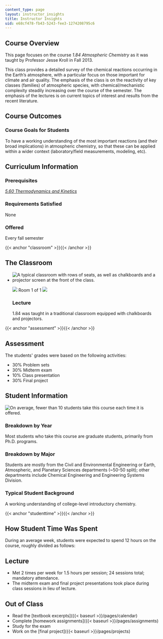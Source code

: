 ```yaml
---
content_type: page
layout: instructor_insights
title: Instructor Insights
uid: e68cf478-fb43-5243-fee3-1274208795c6
---
```


Course Overview
---------------

This page focuses on the course _1.84 Atmospheric Chemistry_ as it was taught by Professor Jesse Kroll in Fall 2013.

This class provides a detailed survey of the chemical reactions occurring in the Earth’s atmosphere, with a particular focus on those important for climate and air quality. The emphasis of the class is on the reactivity of key classes (families) of atmospheric species, with chemical/mechanistic complexity steadily increasing over the course of the semester. The emphasis of the lectures is on current topics of interest and results from the recent literature.

Course Outcomes
---------------

### Course Goals for Students

To have a working understanding of the most important reactions (and their broad implications) in atmospheric chemistry, so that these can be applied within a wider context (laboratory/field measurements, modeling, etc).

Curriculum Information
----------------------

### Prerequisites

[_5.60 Thermodynamics and Kinetics_](/courses/5-60-thermodynamics-kinetics-spring-2008/)

### Requirements Satisfied

None

### Offered

Every fall semester

{{< anchor "classroom" >}}{{< /anchor >}}

The Classroom
-------------

*   ![A typical classroom with rows of seats, as well as chalkboards and a projector screen at the front of the class.](BASEURL_PLACEHOLDER/resources/1-84_classroom-1)
    
    ![](/images/educator/classroom_prev_dim.png) Room 1 of 1 ![](/images/educator/classroom_next_dim.png)
    
    ### Lecture
    
    1.84 was taught in a traditional classroom equipped with chalkboards and projectors.
    

{{< anchor "assessment" >}}{{< /anchor >}}

Assessment
----------

The students' grades were based on the following activities:

- 30% Problem sets
- 30% Midterm exam
- 10% Class presentation
- 30% Final project

Student Information
-------------------

![On average, fewer than 10 students take this course each time it is offered.](BASEURL_PLACEHOLDER/resources/1-84_stat_students)

### Breakdown by Year

Most students who take this course are graduate students, primarily from Ph.D. programs.

### Breakdown by Major

Students are mostly from the Civil and Environmental Engineering or Earth, Atmospheric, and Planetary Sciences departments (~50-50 split); other departments include Chemical Engineering and Engineering Systems Division.

### Typical Student Background

A working understanding of college-level introductory chemistry.

{{< anchor "studenttime" >}}{{< /anchor >}}

How Student Time Was Spent
--------------------------

During an average week, students were expected to spend 12 hours on the course, roughly divided as follows:

Lecture
-------

*   Met 2 times per week for 1.5 hours per session; 24 sessions total; mandatory attendance.
*   The midterm exam and final project presentations took place during class sessions in lieu of lecture.

Out of Class
------------

*   Read the [textbook excerpts]({{< baseurl >}}/pages/calendar)
*   Complete [homework assignments]({{< baseurl >}}/pages/assignments)
*   Study for the exam
*   Work on the [final project]({{< baseurl >}}/pages/projects)